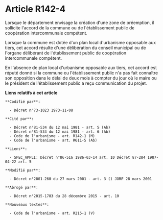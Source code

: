 # Article R142-4

Lorsque le département envisage la création d'une zone de préemption, il sollicite l'accord de la commune ou de
l'établissement public de coopération intercommunale compétent.

Lorsque la commune est dotée d'un plan local d'urbanisme opposable aux tiers, cet accord résulte d'une délibération du
conseil municipal ou de l'organe délibérant de l'établissement public de coopération intercommunale compétent.

En l'absence de plan local d'urbanisme opposable aux tiers, cet accord est réputé donné si la commune ou l'établissement
public n'a pas fait connaître son opposition dans le délai de deux mois à compter du jour où le maire ou le président de
l'établissement public a reçu communication du projet.

**Liens relatifs à cet article**

	**Codifié par**:

	  - Décret n°73-1023 1973-11-08

	**Cité par**:

	  - Décret n°81-534 du 12 mai 1981 - art. 5 (Ab)
	  - Décret n°81-534 du 12 mai 1981 - art. 6 (Ab)
	  - Code de l'urbanisme - art. R142-1 (M)
	  - Code de l'urbanisme - art. R611-5 (Ab)

	**Liens**:

	  - SPEC_APPLI: Décret n°86-516 1986-03-14 art. 10 Décret 87-284 1987-04-22 art. 5

	**Modifié par**:

	  - Décret n°2001-260 du 27 mars 2001 - art. 3 () JORF 28 mars 2001

	**Abrogé par**:

	  - Décret n°2015-1783 du 28 décembre 2015 - art. 10

	**Nouveaux textes**:

	  - Code de l'urbanisme - art. R215-1 (V)

